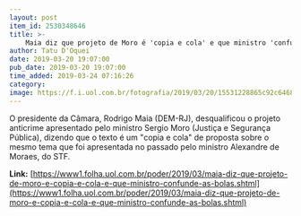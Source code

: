 ```yaml
---
layout: post
item_id: 2530348646
title: >-
    Maia diz que projeto de Moro é 'copia e cola' e que ministro 'confunde as bolas'
author: Tatu D'Oquei
date: 2019-03-20 19:07:00
pub_date: 2019-03-20 19:07:00
time_added: 2019-03-24 07:16:26
category: 
image: https://f.i.uol.com.br/fotografia/2019/03/20/15531228865c92c6468d2ba_1553122886_3x2_rt.jpg
---
```


O presidente da Câmara, Rodrigo Maia (DEM-RJ), desqualificou o projeto anticrime apresentado pelo ministro Sergio Moro (Justiça e Segurança Pública), dizendo que o texto é um "copia e cola" de proposta sobre o mesmo tema que foi apresentada no passado pelo ministro Alexandre de Moraes, do STF.

**Link:** [https://www1.folha.uol.com.br/poder/2019/03/maia-diz-que-projeto-de-moro-e-copia-e-cola-e-que-ministro-confunde-as-bolas.shtml](https://www1.folha.uol.com.br/poder/2019/03/maia-diz-que-projeto-de-moro-e-copia-e-cola-e-que-ministro-confunde-as-bolas.shtml)

